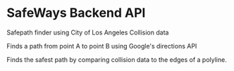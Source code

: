 # SafeWays Backend API

Safepath finder using City of Los Angeles Collision data

Finds a path from point A to point B using Google's directions API 

Finds the safest path by comparing collision data to the edges of a polyline. 

